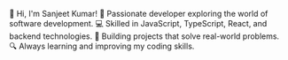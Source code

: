 👋 Hi, I'm Sanjeet Kumar!
🚀 Passionate developer exploring the world of software development.
💻 Skilled in JavaScript, TypeScript, React, and backend technologies.
📂 Building projects that solve real-world problems.
🔍 Always learning and improving my coding skills.
